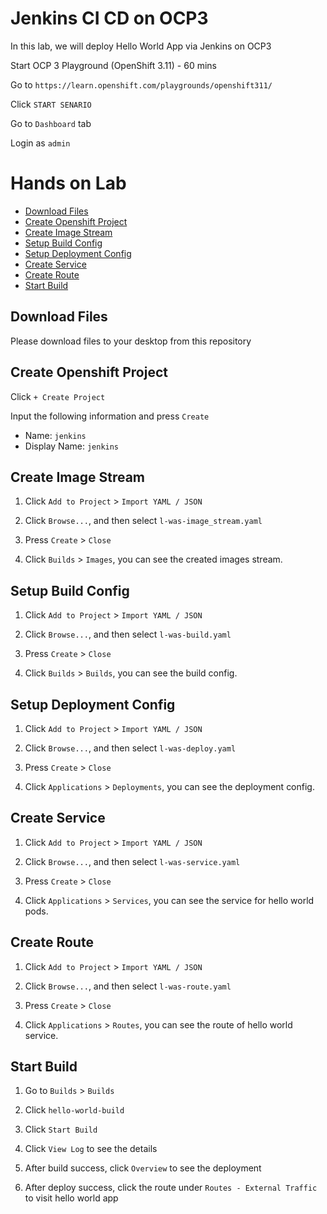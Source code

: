 # Jenkins CI CD on OCP3

In this lab, we will deploy Hello World App via Jenkins on OCP3

Start OCP 3 Playground (OpenShift 3.11) - 60 mins

Go to `https://learn.openshift.com/playgrounds/openshift311/`

Click `START SENARIO`

Go to `Dashboard` tab

Login as `admin`


# Hands on Lab
- [Download Files](#download-files)
- [Create Openshift Project](#create-openshift-project)
- [Create Image Stream](#create-image-stream)
- [Setup Build Config](#setup-build-config)
- [Setup Deployment Config](#setup-deployment-config)
- [Create Service](#create-service)
- [Create Route](#create-route)
- [Start Build](#start-build)

## Download Files

Please download files to your desktop from this repository


## Create Openshift Project

Click `+ Create Project`

Input the following information and press `Create` 
- Name: `jenkins`
- Display Name: `jenkins`


## Create Image Stream

1. Click `Add to Project` > `Import YAML / JSON`

2. Click `Browse...`, and then select `l-was-image_stream.yaml`

3. Press `Create` > `Close`

4. Click `Builds` > `Images`, you can see the created images stream.


## Setup Build Config

1. Click `Add to Project` > `Import YAML / JSON`

2. Click `Browse...`, and then select `l-was-build.yaml`

3. Press `Create` > `Close`

4. Click `Builds` > `Builds`, you can see the build config.


## Setup Deployment Config

1. Click `Add to Project` > `Import YAML / JSON`

2. Click `Browse...`, and then select `l-was-deploy.yaml`

3. Press `Create` > `Close`

4. Click `Applications` > `Deployments`, you can see the deployment config.


## Create Service

1. Click `Add to Project` > `Import YAML / JSON`

2. Click `Browse...`, and then select `l-was-service.yaml`

3. Press `Create` > `Close`

4. Click `Applications` > `Services`, you can see the service for hello world pods.


## Create Route

1. Click `Add to Project` > `Import YAML / JSON`

2. Click `Browse...`, and then select `l-was-route.yaml`

3. Press `Create` > `Close`

4. Click `Applications` > `Routes`, you can see the route of hello world service.


## Start Build

1. Go to `Builds` > `Builds`

2. Click `hello-world-build`

3. Click `Start Build`

4. Click `View Log` to see the details

5. After build success, click `Overview` to see the deployment

6. After deploy success, click the route under `Routes - External Traffic` to visit hello world app




